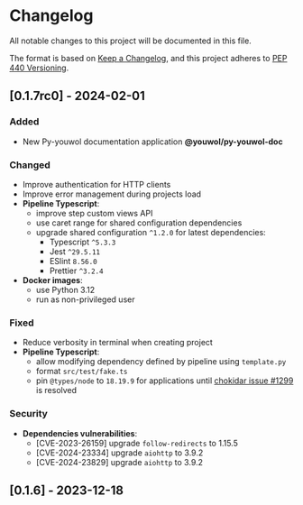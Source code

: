 # Changelog

All notable changes to this project will be documented in this file.

The format is based on [Keep a Changelog](https://keepachangelog.com/en/1.1.0/),
and this project adheres to [PEP 440 Versioning](https://peps.python.org/pep-0440/).



## [0.1.7rc0] - 2024-02-01

### Added

- New Py-youwol documentation application **@youwol/py-youwol-doc**<!-- (TG-1923, TG-1924, TG-1925, TG-1951, TG-1952, TG-1961) -->

### Changed

- Improve authentication for HTTP clients <!-- (TG-1874) -->
- Improve error management during projects load <!-- (TG-1878) -->
- **Pipeline Typescript**:
  - improve step custom views API <!-- (TG-1862) -->
  - use caret range for shared configuration dependencies <!-- (TG-1912) -->
  - upgrade shared configuration `^1.2.0` for latest dependencies: <!-- (TG-1954, TG-1980) -->
    - Typescript `^5.3.3`
    - Jest `^29.5.11`
    - ESlint `8.56.0`
    - Prettier `^3.2.4`
- **Docker images**:
  - use Python 3.12 <!-- (TG-1848, TG-1850) -->
  - run as non-privileged user <!-- (TG-1957) -->

### Fixed

- Reduce verbosity in terminal when creating project <!-- (TG-1735) -->
- **Pipeline Typescript**:
  - allow modifying dependency defined by pipeline using `template.py` <!-- (TG-1911) -->
  - format `src/test/fake.ts` <!-- (TG-1706) -->
  - pin `@types/node` to `18.19.9`
    for applications until [chokidar issue #1299](https://github.com/paulmillr/chokidar/issues/1299) is resolved <!-- (TG-1983) -->

### Security

- **Dependencies vulnerabilities**:
  - [CVE-2023-26159] upgrade `follow-redirects` to 1.15.5 <!-- (TG-1906) -->
  - [CVE-2024-23334] upgrade `aiohttp` to 3.9.2 <!-- (TG-1984) -->
  - [CVE-2024-23829] upgrade `aiohttp` to 3.9.2 <!-- (TG-1984) -->

<!-- Not worthy of inclusion
TG-1881
TG-1889
TG-1949
TG-1960
TG-1962
TG-1963
-->

## [0.1.6] - 2023-12-18
